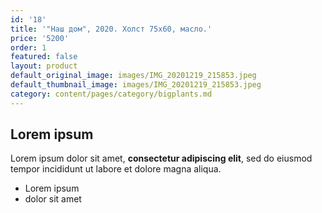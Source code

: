 ```yaml
---
id: '18'
title: '"Наш дом", 2020. Холст 75х60, масло.'
price: '5200'
order: 1
featured: false
layout: product
default_original_image: images/IMG_20201219_215853.jpeg
default_thumbnail_image: images/IMG_20201219_215853.jpeg
category: content/pages/category/bigplants.md
---
```

## Lorem ipsum

Lorem ipsum dolor sit amet, **consectetur adipiscing elit**, sed do eiusmod tempor incididunt ut labore et dolore magna aliqua.

- Lorem ipsum
- dolor sit amet